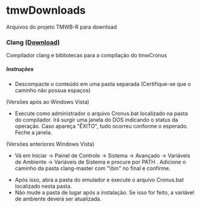 # tmwDownloads
Arquivos do projeto TMWB-R para download

### Clang [(Download)](../../raw/master/clang-master.zip)

Compilador clang e bibliotecas para a compilação do tmwCronus

##### Instruções
 * Descompacte o conteúdo em uma pasta separada (Certifique-se que o caminho não possua espaços)

(Versões após ao Windows Vista)
 * Execute como administrador o arquivo Cronus.bat localizado na pasta do compilador. Irá surgir uma janela do DOS indicando
o status da operação. Caso apareça "ÊXITO", tudo ocorreu conforme o esperado. Feche a janela.

(Versões anteriores Windows Vista)
 * Vá em Iniciar -> Painel de Controle -> Sistema -> Avançado -> Variáveis de Ambiente -> Variáveis de Sistema e procure por PATH . Adicione o caminho da pasta clang-master com "\bin" no final e confirme.

- Após isso, abra a pasta do emulador e execute o arquivo Cronus.bat localizado nesta pasta.
- Não mude a pasta de lugar após a instalação. Se isso for feito, a variável de ambiente deverá ser atualizada.
